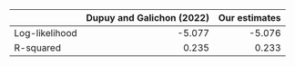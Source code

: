 |                |   Dupuy and Galichon (2022) |   Our estimates |
|:---------------|----------------------------:|----------------:|
| Log-likelihood |                      -5.077 |          -5.076 |
| R-squared      |                       0.235 |           0.233 |